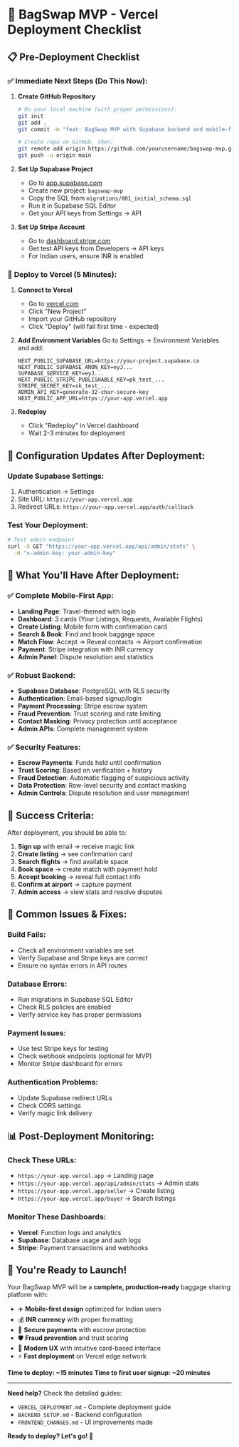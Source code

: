 # 🚀 BagSwap MVP - Vercel Deployment Checklist

## 📋 Pre-Deployment Checklist

### ✅ **Immediate Next Steps (Do This Now):**

1. **Create GitHub Repository**
   ```bash
   # On your local machine (with proper permissions):
   git init
   git add .
   git commit -m "feat: BagSwap MVP with Supabase backend and mobile-first frontend"
   
   # Create repo on GitHub, then:
   git remote add origin https://github.com/yourusername/bagswap-mvp.git
   git push -u origin main
   ```

2. **Set Up Supabase Project**
   - Go to [app.supabase.com](https://app.supabase.com)
   - Create new project: `bagswap-mvp`
   - Copy the SQL from `migrations/001_initial_schema.sql`
   - Run it in Supabase SQL Editor
   - Get your API keys from Settings → API

3. **Set Up Stripe Account**
   - Go to [dashboard.stripe.com](https://dashboard.stripe.com)
   - Get test API keys from Developers → API keys
   - For Indian users, ensure INR is enabled

### 🎯 **Deploy to Vercel (5 Minutes):**

1. **Connect to Vercel**
   - Go to [vercel.com](https://vercel.com)
   - Click "New Project"
   - Import your GitHub repository
   - Click "Deploy" (will fail first time - expected)

2. **Add Environment Variables**
   Go to Settings → Environment Variables and add:
   ```env
   NEXT_PUBLIC_SUPABASE_URL=https://your-project.supabase.co
   NEXT_PUBLIC_SUPABASE_ANON_KEY=eyJ...
   SUPABASE_SERVICE_KEY=eyJ...
   NEXT_PUBLIC_STRIPE_PUBLISHABLE_KEY=pk_test_...
   STRIPE_SECRET_KEY=sk_test_...
   ADMIN_API_KEY=generate-32-char-secure-key
   NEXT_PUBLIC_APP_URL=https://your-app.vercel.app
   ```

3. **Redeploy**
   - Click "Redeploy" in Vercel dashboard
   - Wait 2-3 minutes for deployment

## 🔧 **Configuration Updates After Deployment:**

### **Update Supabase Settings:**
1. Authentication → Settings
2. Site URL: `https://your-app.vercel.app`
3. Redirect URLs: `https://your-app.vercel.app/auth/callback`

### **Test Your Deployment:**
```bash
# Test admin endpoint
curl -X GET "https://your-app.vercel.app/api/admin/stats" \
  -H "x-admin-key: your-admin-key"
```

## 📱 **What You'll Have After Deployment:**

### **✅ Complete Mobile-First App:**
- **Landing Page**: Travel-themed with login
- **Dashboard**: 3 cards (Your Listings, Requests, Available Flights)
- **Create Listing**: Mobile form with confirmation card
- **Search & Book**: Find and book baggage space
- **Match Flow**: Accept → Reveal contacts → Airport confirmation
- **Payment**: Stripe integration with INR currency
- **Admin Panel**: Dispute resolution and statistics

### **✅ Robust Backend:**
- **Supabase Database**: PostgreSQL with RLS security
- **Authentication**: Email-based signup/login
- **Payment Processing**: Stripe escrow system
- **Fraud Prevention**: Trust scoring and rate limiting
- **Contact Masking**: Privacy protection until acceptance
- **Admin APIs**: Complete management system

### **✅ Security Features:**
- **Escrow Payments**: Funds held until confirmation
- **Trust Scoring**: Based on verification + history
- **Fraud Detection**: Automatic flagging of suspicious activity
- **Data Protection**: Row-level security and contact masking
- **Admin Controls**: Dispute resolution and user management

## 🎯 **Success Criteria:**

After deployment, you should be able to:
1. **Sign up** with email → receive magic link
2. **Create listing** → see confirmation card
3. **Search flights** → find available space
4. **Book space** → create match with payment hold
5. **Accept booking** → reveal full contact info
6. **Confirm at airport** → capture payment
7. **Admin access** → view stats and resolve disputes

## 🐛 **Common Issues & Fixes:**

### **Build Fails:**
- Check all environment variables are set
- Verify Supabase and Stripe keys are correct
- Ensure no syntax errors in API routes

### **Database Errors:**
- Run migrations in Supabase SQL Editor
- Check RLS policies are enabled
- Verify service key has proper permissions

### **Payment Issues:**
- Use test Stripe keys for testing
- Check webhook endpoints (optional for MVP)
- Monitor Stripe dashboard for errors

### **Authentication Problems:**
- Update Supabase redirect URLs
- Check CORS settings
- Verify magic link delivery

## 📊 **Post-Deployment Monitoring:**

### **Check These URLs:**
- `https://your-app.vercel.app` → Landing page
- `https://your-app.vercel.app/api/admin/stats` → Admin stats
- `https://your-app.vercel.app/seller` → Create listing
- `https://your-app.vercel.app/buyer` → Search listings

### **Monitor These Dashboards:**
- **Vercel**: Function logs and analytics
- **Supabase**: Database usage and auth logs  
- **Stripe**: Payment transactions and webhooks

## 🎉 **You're Ready to Launch!**

Your BagSwap MVP will be a **complete, production-ready** baggage sharing platform with:
- ✈️ **Mobile-first design** optimized for Indian users
- 💰 **INR currency** with proper formatting
- 🔐 **Secure payments** with escrow protection
- 🛡️ **Fraud prevention** and trust scoring
- 📱 **Modern UX** with intuitive card-based interface
- ⚡ **Fast deployment** on Vercel edge network

**Time to deploy: ~15 minutes**
**Time to first user signup: ~20 minutes**

---

**Need help?** Check the detailed guides:
- `VERCEL_DEPLOYMENT.md` - Complete deployment guide
- `BACKEND_SETUP.md` - Backend configuration
- `FRONTEND_CHANGES.md` - UI improvements made

**Ready to deploy? Let's go! 🚀**
